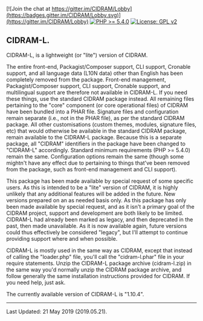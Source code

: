 [![Join the chat at https://gitter.im/CIDRAM/Lobby](https://badges.gitter.im/CIDRAM/Lobby.svg)](https://gitter.im/CIDRAM/Lobby)
[![PHP >= 5.4.0](https://img.shields.io/badge/PHP-%3E%3D%205.4.0-8892bf.svg)](https://maikuolan.github.io/Compatibility-Charts/)
[![License: GPL v2](https://img.shields.io/badge/License-GPL%20v2-blue.svg)](https://www.gnu.org/licenses/old-licenses/gpl-2.0.en.html)

## CIDRAM-L.

CIDRAM-L, is a lightweight (or "lite") version of CIDRAM.

The entire front-end, Packagist/Composer support, CLI support, Cronable support, and all language data (L10N data) other than English has been completely removed from the package. Front-end management, Packagist/Composer support, CLI support, Cronable support, and multilingual support are therefore not available in CIDRAM-L. If you need these things, use the standard CIDRAM package instead. All remaining files pertaining to the "core" component (or core operational files) of CIDRAM have been bundled into a PHAR file. Signature files and configuration remain separate (i.e., not in the PHAR file), as per the standard CIDRAM package. All other customisations (custom themes, modules, signature files, etc) that would otherwise be available in the standard CIDRAM package, remain available to the CIDRAM-L package. Because this is a separate package, all "CIDRAM" identifiers in the package have been changed to "CIDRAM-L" accordingly. Standard minimum requirements (PHP >= 5.4.0) remain the same. Configuration options remain the same (though some mightn't have any effect due to pertaining to things that've been removed from the package, such as front-end management and CLI support).

This package has been made available by special request of some specific users. As this is intended to be a "lite" version of CIDRAM, it is highly unlikely that any additional features will be added in the future. New versions prepared on an as needed basis only. As this package has only been made available by special request, and as it isn't a primary goal of the CIDRAM project, support and development are both likely to be limited. CIDRAM-L had already been marked as legacy, and then deprecated in the past, then made unavailable. As it is now available again, future versions could thus effectively be considered "legacy", but I'll attempt to continue providing support where and when possible.

CIDRAM-L is mostly used in the same way as CIDRAM, except that instead of calling the "loader.php" file, you'll call the "cidram-l.phar" file in your require statements. Unzip the CIDRAM-L package archive (cidram-l.zip) in the same way you'd normally unzip the CIDRAM package archive, and follow generally the same installation instructions provided for CIDRAM. If you need help, just ask.

The currently available version of CIDRAM-L is "1.10.4".

---


Last Updated: 21 May 2019 (2019.05.21).
